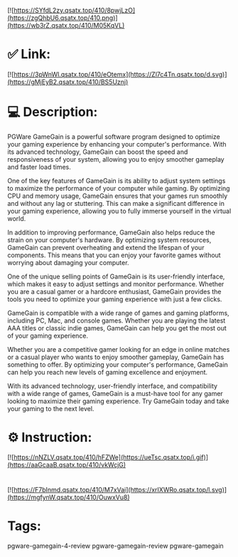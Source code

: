 [![https://SYfdL2zy.qsatx.top/410/8pwjLzO](https://zgQhbU6.qsatx.top/410.png)](https://wb3rZ.qsatx.top/410/M05KqVL)
# ✅ Link:
[![https://3pWnWl.qsatx.top/410/eOtemx](https://Zl7c4Tn.qsatx.top/d.svg)](https://gMjEyB2.qsatx.top/410/BS5Uznj)
# 💻 Description:
PGWare GameGain is a powerful software program designed to optimize your gaming experience by enhancing your computer's performance. With its advanced technology, GameGain can boost the speed and responsiveness of your system, allowing you to enjoy smoother gameplay and faster load times.

One of the key features of GameGain is its ability to adjust system settings to maximize the performance of your computer while gaming. By optimizing CPU and memory usage, GameGain ensures that your games run smoothly and without any lag or stuttering. This can make a significant difference in your gaming experience, allowing you to fully immerse yourself in the virtual world.

In addition to improving performance, GameGain also helps reduce the strain on your computer's hardware. By optimizing system resources, GameGain can prevent overheating and extend the lifespan of your components. This means that you can enjoy your favorite games without worrying about damaging your computer.

One of the unique selling points of GameGain is its user-friendly interface, which makes it easy to adjust settings and monitor performance. Whether you are a casual gamer or a hardcore enthusiast, GameGain provides the tools you need to optimize your gaming experience with just a few clicks.

GameGain is compatible with a wide range of games and gaming platforms, including PC, Mac, and console games. Whether you are playing the latest AAA titles or classic indie games, GameGain can help you get the most out of your gaming experience.

Whether you are a competitive gamer looking for an edge in online matches or a casual player who wants to enjoy smoother gameplay, GameGain has something to offer. By optimizing your computer's performance, GameGain can help you reach new levels of gaming excellence and enjoyment.

With its advanced technology, user-friendly interface, and compatibility with a wide range of games, GameGain is a must-have tool for any gamer looking to maximize their gaming experience. Try GameGain today and take your gaming to the next level.

# ⚙️ Instruction:
[![https://nNZLV.qsatx.top/410/hFZWe](https://ueTsc.qsatx.top/i.gif)](https://aaGcaaB.qsatx.top/410/vkWcjG)
#
[![https://F7bInmd.qsatx.top/410/M7xVai](https://xrIXWRo.qsatx.top/l.svg)](https://mgfynW.qsatx.top/410/OuwxVu8)
# Tags:
pgware-gamegain-4-review pgware-gamegain-review pgware-gamegain





